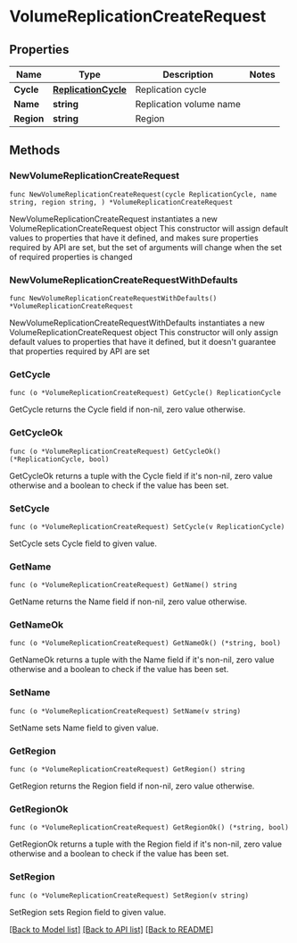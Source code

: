 # VolumeReplicationCreateRequest

## Properties

Name | Type | Description | Notes
------------ | ------------- | ------------- | -------------
**Cycle** | [**ReplicationCycle**](ReplicationCycle.md) | Replication cycle | 
**Name** | **string** | Replication volume name | 
**Region** | **string** | Region | 

## Methods

### NewVolumeReplicationCreateRequest

`func NewVolumeReplicationCreateRequest(cycle ReplicationCycle, name string, region string, ) *VolumeReplicationCreateRequest`

NewVolumeReplicationCreateRequest instantiates a new VolumeReplicationCreateRequest object
This constructor will assign default values to properties that have it defined,
and makes sure properties required by API are set, but the set of arguments
will change when the set of required properties is changed

### NewVolumeReplicationCreateRequestWithDefaults

`func NewVolumeReplicationCreateRequestWithDefaults() *VolumeReplicationCreateRequest`

NewVolumeReplicationCreateRequestWithDefaults instantiates a new VolumeReplicationCreateRequest object
This constructor will only assign default values to properties that have it defined,
but it doesn't guarantee that properties required by API are set

### GetCycle

`func (o *VolumeReplicationCreateRequest) GetCycle() ReplicationCycle`

GetCycle returns the Cycle field if non-nil, zero value otherwise.

### GetCycleOk

`func (o *VolumeReplicationCreateRequest) GetCycleOk() (*ReplicationCycle, bool)`

GetCycleOk returns a tuple with the Cycle field if it's non-nil, zero value otherwise
and a boolean to check if the value has been set.

### SetCycle

`func (o *VolumeReplicationCreateRequest) SetCycle(v ReplicationCycle)`

SetCycle sets Cycle field to given value.


### GetName

`func (o *VolumeReplicationCreateRequest) GetName() string`

GetName returns the Name field if non-nil, zero value otherwise.

### GetNameOk

`func (o *VolumeReplicationCreateRequest) GetNameOk() (*string, bool)`

GetNameOk returns a tuple with the Name field if it's non-nil, zero value otherwise
and a boolean to check if the value has been set.

### SetName

`func (o *VolumeReplicationCreateRequest) SetName(v string)`

SetName sets Name field to given value.


### GetRegion

`func (o *VolumeReplicationCreateRequest) GetRegion() string`

GetRegion returns the Region field if non-nil, zero value otherwise.

### GetRegionOk

`func (o *VolumeReplicationCreateRequest) GetRegionOk() (*string, bool)`

GetRegionOk returns a tuple with the Region field if it's non-nil, zero value otherwise
and a boolean to check if the value has been set.

### SetRegion

`func (o *VolumeReplicationCreateRequest) SetRegion(v string)`

SetRegion sets Region field to given value.



[[Back to Model list]](../README.md#documentation-for-models) [[Back to API list]](../README.md#documentation-for-api-endpoints) [[Back to README]](../README.md)


